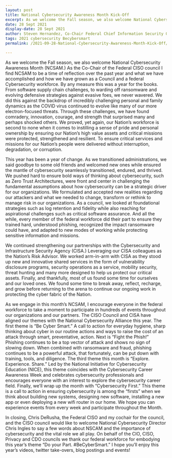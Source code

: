 ```yaml
---
layout: post
title: National Cybersecurity Awareness Month Kick-Off
excerpt: As we welcome the Fall season, we also welcome National Cybersecurity Awareness Month (NCSAM.)  As the Co-Chair of the Federal CISO council I find NCSAM to be a time of reflection over the past year and what we have accomplished and how we have grown as a Council and a federal Cybersecurity workforce. By any measure this was a year for the books.
date: 28 Sept 2021
display-date: 28 Sept 2021
author: Steven Hernandez, Co-Chair Federal Chief Information Security Officer Council, Chief Information Security Officer, U.S. Department of Education
tags: 2021 cybersecurity Becybersmart
permalink: /2021-09-28-National-Cybersecurity-Awareness-Month-Kick-Off/

---
```


As we welcome the Fall season, we also welcome National Cybersecurity Awareness Month (NCSAM.)  As the Co-Chair of the Federal CISO council I find NCSAM to be a time of reflection over the past year and what we have accomplished and how we have grown as a Council and a federal Cybersecurity workforce.  By any measure this was a year for the books.  From software supply chain challenges, to warding off ransomware and evolving defensive strategies against evasive foes, we never wavered.  We did this against the backdrop of incredibly challenging personal and family dynamics as the COVID virus continued to evolve like many of our more electron-focused threats.  Through these challenges, we have found comradery, innovation, courage, and strength that surprised many and perhaps shocked others. We proved, yet again, our Nation’s workforce is second to none when it comes to instilling a sense of pride and personal ownership by ensuring our Nation’s high value assets and critical missions were protected, strengthened and resilient. To ensure critical services and missions for our Nation’s people were delivered without interruption, degradation, or corruption.

This year has been a year of change. As we transitioned administrations, we said goodbye to some old friends and welcomed new ones while ensured the mantle of cybersecurity seamlessly transitioned, endured, and thrived.  We pushed hard to ensure bold ways of thinking about cybersecurity, such as Zero Trust Architectures, were front and center in challenging the fundamental assumptions about how cybersecurity can be a strategic driver for our organizations.  We formulated and accepted new realities regarding our attackers and what we needed to change, transform or rethink to manage risk in our organizations.  As a council, we looked at foundational strategies such as log retention and fidelity while also reaching for aspirational challenges such as critical software assurance.  And all the while, every member of the federal workforce did their part to ensure they trained hard, understood phishing, recognized the impact ransomware could have, and adapted to new modes of working while protecting sensitive information and missions.

We continued strengthening our partnerships with the Cybersecurity and Infrastructure Security Agency (CISA.) Leveraging our CISA colleagues as the Nation’s Risk Advisor.  We worked arm-in-arm with CISA as they stood up new and innovative shared services in the form of vulnerability disclosure programs, security operations as a service, mobility security, threat hunting and many more designed to help us protect our critical assets.  Finally, and thankfully, most of us found some time for ourselves and our loved ones.  We found some time to break away, reflect, recharge, and grow before returning to the arena to continue our ongoing work in protecting the cyber fabric of the Nation.

As we engage in this month’s NCSAM, I encourage everyone in the federal workforce to take a moment to participate in hundreds of events throughout our organizations and our partners.  The CISO Council and CISA have aligned our themes with the National Cybersecurity Alliance this year.  The first theme is “Be Cyber Smart.”  A call to action for everyday hygiene, sharp thinking about cyber in our routine actions and ways to raise the cost of an attack through smart, preventative, action.  Next is “Fight the Phish!”  Phishing continues to be a top vector of attack and shows no sign of slowing down.  When combined with ransomware and fraud, phishing continues to be a powerful attack, that fortunately, can be put down with training, tools, and diligence.  The third theme this month is “Explore. Experience. Share.” Led by the National Initiative for Cybersecurity Education (NICE), this theme coincides with the Cybersecurity Career Awareness Week and celebrates cybersecurity professionals and encourages everyone with an interest to explore the cybersecurity career field.  Finally, we’ll wrap up the month with “Cybersecurity First.” This theme is a call to action in ensuring cybersecurity is among the “firsts” when we think about building new systems, designing new software, installing a new app or even deploying a new wifi router in our home.  We hope you can experience events from every week and participate throughout the Month.

In closing, Chris DeRusha, the Federal CISO and my cochair for the council, and the CISO council would like to welcome National Cybersecurity Director Chris Ingles to say a few words about NSCAM and the importance of cybersecurity and the vital role we all play.  On behalf of the CIO, CISO, Privacy and CDO councils we thank our federal workforce for embodying this year’s theme “Do your Part. #BeCyberSmart.”  I hope you’ll enjoy this year’s videos, twitter take-overs, blog postings and events!
